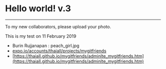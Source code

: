 # Hello world! v.3
---
To my new collaborators, please upload your photo.

This is my test on 11 February 2019
- Burin Rujjanapan : peach_girl.jpg
- [expo.io/accounts/thaiall/projects/mygitfriends](https://expo.io/accounts/thaiall/projects/mygitfriends/builds/239c9554-1d3a-40dd-9b0b-7e0713af301f)
- [https://thaiall.github.io/mygitfriends/adminlte_mygitfriends.htm](https://thaiall.github.io/mygitfriends/adminlte_mygitfriends.htm)
